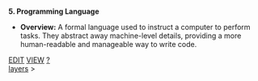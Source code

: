 <br>


**5. Programming Language**

* **Overview:** A formal language used to instruct a computer to perform tasks. They abstract away machine-level details, providing a more human-readable and manageable way to write code.


<span class="top-right">
<a class="abtn btn" href="http://localhost:3000/code/BLOGIT/layers/programming_language.md">EDIT</a>
<a class="abtn btn" href="http://localhost:3000/view/BLOGIT/layers/programming_language.md">VIEW</a>
<a class="abtn btn" href="http://localhost:3000/code/MIG1/help/UsingTheWiki.md">?</a>
</span>
<link rel="stylesheet" href="../styles.css">
<div class="breadcrumb-menu"><a href="../layers/README.md">layers</a> &gt; </div>
